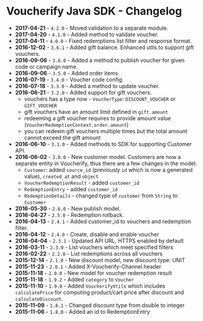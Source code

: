 Voucherify Java SDK - Changelog
===============================

- **2017-04-21** - `4.2.0` - Moved validation to a separate module.
- **2017-04-20** - `4.1.0` - Added method to validate voucher.
- **2017-04-11** - `4.0.0` - Fixed redemptions list filter and response format.
- **2016-12-02** - `3.6.1` - Added gift balance. Enhanced utils to support gift vouchers.
- **2016-09-06** - `3.6.0` - Added a method to publish voucher for given code or campaign name.
- **2016-09-06** - `3.5.0` - Added order items.
- **2016-07-19** - `3.4.0` - Voucher code config.
- **2016-07-18** - `3.3.0` - Added a method to update voucher.
- **2016-06-21** - `3.2.0` - Added support for gift vouchers.
  - vouchers has a type now - `VoucherType`: `DISCOUNT_VOUCHER` or `GIFT_VOUCHER`
  - gift vouchers have an amount limit defined in `gift.amount`
  - redeeming a gift voucher requires to provide amount value (`VoucherRedemptionContext.order.amount`)
  - you can redeem gift vouchers multiple times but the total amount cannot exceed the gift amount
- **2016-06-10** - `3.1.0` - Added methods to SDK for supporting Customer API.
- **2016-06-02** - `3.0.0` - New customer model. Customers are now a separate entity in Voucherify, thus there are a few changes in the model:
  - `Customer`: added `source_id` (previously `id` which is now a generated value), `created_at` and `object`
  - `VoucherRedemptionResult` - added `customer_id`
  - `RedemptionEntry` - added `customer_id`
  - `RedemptionDetails` - changed type of  `customer` from `String` to `Customer`
- **2016-05-30** - `2.6.0` - New publish model.
- **2016-04-27** - `2.5.0` - Redemption rollback.
- **2016-04-13** - `2.4.1` - Added customer_id to vouchers and redemption filter.
- **2016-04-12** - `2.4.0` - Create, disable and enable voucher
- **2016-04-04** - `2.3.1` - Updated API URL, HTTPS enabled by default
- **2016-03-11** - `2.3.0` - List vouchers which meet specified filters
- **2016-02-22** - `2.2.0` - List redemptions across all vouchers
- **2015-12-14** - `2.1.0` - New discount model, new discount type: UNIT
- **2015-11-23** - `2.0.1` - Added X-Voucherify-Channel header
- **2015-11-18** - `2.0.0` - New model for voucher redemption result
- **2015-11-18** - `1.9.2` - Added `category` to `Voucher`
- **2015-11-10** - `1.9.0` - Added `VoucherifyUtils` which includes `calculatePrice` for computing product/cart price
                             after discount and `calculateDiscount`.
- **2015-11-09** - `1.8.1` - Changed discount type from double to integer
- **2015-11-06** - `1.8.0` - Added an id to RedemptionEntry
